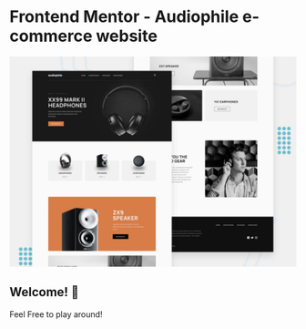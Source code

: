 # Frontend Mentor - Audiophile e-commerce website

![Design preview for the Audiophile e-commerce website coding challenge](./preview.jpg)

## Welcome! 👋

Feel Free to play around!
